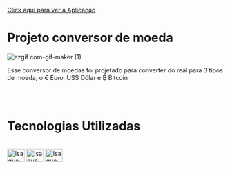 
 <a href="https://jaidenesbrito.github.io/Project-convert-currency">Click aqui para ver a Aplicação</a>

<h1>Projeto conversor de moeda</h1>

 
 
![ezgif com-gif-maker (1)](https://user-images.githubusercontent.com/107962435/199825315-71e06d0f-fe37-4131-9323-8960a2d38abf.gif)

<p>Esse conversor de moedas foi projetado para converter do real para 3 tipos de moeda, o € Euro, US$ Dólar e  ₿ Bitcoin</p>

<br>
<br>

<h1>Tecnologias Utilizadas</h1> 

<div style="display: inline_block"><br>
  <img align="center" alt="Isaque-HTML" height="30" width="40" src="https://cdn.jsdelivr.net/gh/devicons/devicon/icons/html5/html5-original.svg" />
  <img align="center" alt="Isaque-CSS" height="30" width="40" src="https://cdn.jsdelivr.net/gh/devicons/devicon/icons/css3/css3-original.svg" />
  <img align="center" alt="Isaque-Js" height="30" width="40" src="https://cdn.jsdelivr.net/gh/devicons/devicon/icons/javascript/javascript-original.svg" />
  
  <br>
  <br>
  
 
   
